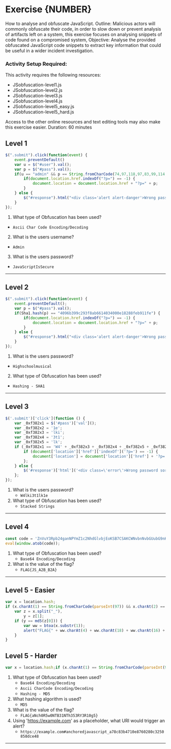 # Exercise {NUMBER}
How to analyse and obfuscate JavaScript.
Outline: Malicious actors will commonly obfuscate their code, in order to slow down or prevent analysis of artifacts left on a system, this exercise focuses on analysing snippets of code found on a compromised system,
Objective: Analyse the provided obfuscated JavaScript code snippets to extract key information that could be useful in a wider incident investigation.

### Activity Setup Required:
This activity requires the following resources:
+ JSobfuscation-level1.js
+ JSobfuscation-level2.js
+ JSobfuscation-level3.js
+ JSobfuscation-level4.js
+ JSobfuscation-level5_easy.js
+ JSobfuscation-level5_hard.js

Access to the other online resources and text editing tools may also make this exercise easier.
Duration: 60 minutes


## Level 1
```javascript
$(".submit").click(function(event) {
    event.preventDefault()
    var u = $("#user").val();
    var p = $("#pass").val();
    if(u == "admin" && p == String.fromCharCode(74,97,118,97,83,99,114,105,112,116,73,115,83,101,99,117,114,101)) {
        if(document.location.href.indexOf("?p=") == -1) {   
            document.location = document.location.href + "?p=" + p;
        }
    } else {
        $("#response").html("<div class='alert alert-danger'>Wrong password sorry.</div>");
    }
});

```
1. What type of Obfuscation has been used? 
  + `Ascii Char Code Encoding/Decoding`
2. What is the users username? 
  + `Admin`
3. What is the users password?
  + `JavaScriptIsSecure`

---

## Level 2
```javascript
$(".submit").click(function(event) {
    event.preventDefault();
    var p = $("#pass").val();
    if(Sha1.hash(p) == "4096b399c293f8ab6614034000e18288feb911fe") {
        if(document.location.href.indexOf("?p=") == -1) {   
            document.location = document.location.href + "?p=" + p;
        }
    } else {
        $("#response").html("<div class='alert alert-danger'>Wrong password sorry.</div>");
    }
});
```

1. What is the users password?
  + `Highschoolmusical`
2. What type of Obfuscation has been used?
  + `Hashing - SHA1`

---

## Level 3
```javascript
$('.submit')['click'](function () {
    var _0xf382x1 = $('#pass')['val']();
    var _0xf382x2 = '1e';
    var _0xf382x3 = 'lki';
    var _0xf382x4 = '3t1';
    var _0xf382x5 = 'lk';
    if (_0xf382x1 == 'W4' + _0xf382x3 + _0xf382x4 + _0xf382x5 + _0xf382x2) {
        if (document['location']['href']['indexOf']('?p=') == -1) {
            document['location'] = document['location']['href'] + '?p=' + _0xf382x1;
        };
    } else {
        $('#response')['html']('<div class=\'error\'>Wrong password sorry.</div>');
    };
});
```
1. What is the users password?
    + `W4lki3t1lk1e`
2. What type of Obfuscation has been used?
    + `Stacked Strings`
--- 

## Level 4
```javascript
const code = 'ZnVuY3Rpb24ganNPYmZ1c2NhdGlvbjEoKSB7CSAKCWNvbnNvbGUubG9nKCdGTEFHe0pTX0EyQl9CMkF9Jyk7Cn0KanNPYmZ1c2NhdGlvbjEoKTs=';
eval(window.atob(code));
```

1. What type of Obfuscation has been used?
    + `Base64 Encoding/Decoding`
2.	What is the value of the flag?
    + `FLAG{JS_A2B_B2A}`

---

## Level 5 - Easier
```javascript
var x = location.hash;
if (x.charAt(1) == String.fromCharCode(parseInt(97)) && x.charAt(2) == String.fromCharCode(parseInt(110)) && x.charAt(3) == String.fromCharCode(parseInt(99)) && x.charAt(4) == String.fromCharCode(parseInt(104)) && x.charAt(5) == String.fromCharCode(parseInt(111)) && x.charAt(6) == String.fromCharCode(parseInt(114)) && x.charAt(7) == String.fromCharCode(parseInt(101)) && x.charAt(8) == String.fromCharCode(parseInt(100)) && x.charAt(9) == String.fromCharCode(parseInt(106)) && x.charAt(10) == String.fromCharCode(parseInt(97)) && x.charAt(11) == String.fromCharCode(parseInt(118)) && x.charAt(12) == String.fromCharCode(parseInt(97)) && x.charAt(13) == String.fromCharCode(parseInt(115)) && x.charAt(14) == String.fromCharCode(parseInt(99)) && x.charAt(15) == String.fromCharCode(parseInt(114)) && x.charAt(16) == String.fromCharCode(parseInt(105)) && x.charAt(17) == String.fromCharCode(parseInt(112)) && x.charAt(18) == String.fromCharCode(parseInt(116))) {
    var z = x.split("_"),
        y = z[1];
    if (y == md5(z[0])) {
        var ww = btoa(x.substr(1));
        alert("FLAG{" + ww.charAt(4) + ww.charAt(18) + ww.charAt(16) + ww.charAt(15) + ww.charAt(23) + ww.charAt(10) + ww.charAt(2) + ww.charAt(39) + ww.charAt(23) + ww.charAt(18) + ww.charAt(41) + ww.charAt(22) + ww.charAt(27) + ww.charAt(55) + ww.charAt(18) + ww.charAt(41) + ww.charAt(15) + ww.charAt(27) + ww.charAt(2) + ww.charAt(27) + ww.charAt(10) + ww.charAt(0) + ww.charAt(27) + ww.charAt(10) + ww.charAt(55) + ww.charAt(23) + ww.charAt(42) + ww.charAt(2) + "}")
    }
}
```

## Level 5 - Harder
```javascript
var x = location.hash;if (x.charAt(1) == String.fromCharCode(parseInt(97))) {if (x.charAt(2) == String.fromCharCode(parseInt(110))) {if (x.charAt(3) == String.fromCharCode(parseInt(99))) {if (x.charAt(4) == String.fromCharCode(parseInt(104))) {if (x.charAt(5) == String.fromCharCode(parseInt(111))) {if (x.charAt(6) == String.fromCharCode(parseInt(114))) {if (x.charAt(7) == String.fromCharCode(parseInt(101))) {if (x.charAt(8) == String.fromCharCode(parseInt(100))) {if (x.charAt(9) == String.fromCharCode(parseInt(106))) {if (x.charAt(10) == String.fromCharCode(parseInt(97))) {if (x.charAt(11) == String.fromCharCode(parseInt(118))) {if (x.charAt(12) == String.fromCharCode(parseInt(97))) {if (x.charAt(13) == String.fromCharCode(parseInt(115))) {if (x.charAt(14) == String.fromCharCode(parseInt(99))) {if (x.charAt(15) == String.fromCharCode(parseInt(114))) {if (x.charAt(16) == String.fromCharCode(parseInt(105))) {if (x.charAt(17) == String.fromCharCode(parseInt(112))) {if (x.charAt(18) == String.fromCharCode(parseInt(116))) {var z = x.split('_');var y = z[1];if (y == md5(z[0])) {var ww = btoa(x.substr(1));alert("FLAG{" + ww.charAt(4) + ww.charAt(18) + ww.charAt(16) + ww.charAt(15) + ww.charAt(23) + ww.charAt(10) + ww.charAt(2) + ww.charAt(39) + ww.charAt(23) + ww.charAt(18) + ww.charAt(41) + ww.charAt(22) + ww.charAt(27) + ww.charAt(55) + ww.charAt(18) + ww.charAt(41) + ww.charAt(15) + ww.charAt(27) + ww.charAt(2) + ww.charAt(27) + ww.charAt(10) + ww.charAt(0) + ww.charAt(27) + ww.charAt(10) + ww.charAt(55) + ww.charAt(23) + ww.charAt(42) + ww.charAt(2) + "}")}}}}}}}}}}}}}}}}}}}
```

1. What type of Obfuscation has been used?
    + `Base64 Encoding/Decoding`
    + `Ascii CharCode Encoding/Decoding`
    + `Hashing - MD5`
2. What hashing algorithm is used?
    + `MD5`
3. What is the value of the flag?
    + `FLAG{aNch0R5w0NTB31NTh353RY3R10g5}`
4. Using 'https://example.com' as a placeholder, what URI would trigger an alert?
    + `https://example.com#anchoredjavascript_a78c83b4710e8760280c3250858dce48`


---

